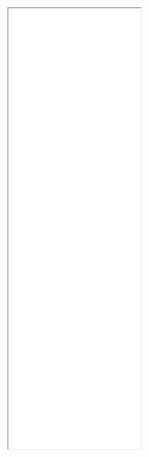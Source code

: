 <iframe src="./cda/TDDUI-html/terminology.html" width="auto" height="1000"></iframe>

<script>
  window.addEventListener('message', function(event) {
    // Vérifie que le message vient de la source attendue (l'iframe)
    if (event.origin === "./cda/TDDUI-html/terminology.html") { 
      var iframe = document.getElementById('terminology');
      // Ajuste la hauteur de l'iframe en fonction de la valeur envoyée
      iframe.style.height = event.data.height + "px";
    }
  });
</script>

